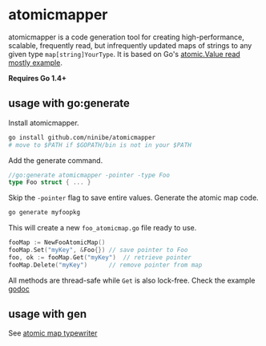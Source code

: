 # atomicmapper

atomicmapper is a code generation tool for creating high-performance, scalable, frequently read, but infrequently updated maps of strings to any given type `map[string]YourType`. It is based on Go's [atomic.Value read mostly example](https://golang.org/pkg/sync/atomic/#example_Value_readMostly).

**Requires Go 1.4+**

## usage with go:generate

Install atomicmapper.

```bash
go install github.com/ninibe/atomicmapper
# move to $PATH if $GOPATH/bin is not in your $PATH
```

Add the generate command.

```go
//go:generate atomicmapper -pointer -type Foo
type Foo struct { ... }
```

Skip the `-pointer` flag to save entire values.
Generate the atomic map code.

```bash
go generate myfoopkg
```

This will create a new `foo_atomicmap.go` file ready to use.

```go
fooMap := NewFooAtomicMap()
fooMap.Set("myKey", &Foo{}) // save pointer to Foo
foo, ok := fooMap.Get("myKey")  // retrieve pointer
fooMap.Delete("myKey")      // remove pointer from map
```

All methods are thread-safe while `Get` is also lock-free.
Check the example [godoc](https://godoc.org/github.com/ninibe/atomicmapper/test)

## usage with gen

See [atomic map typewriter](https://github.com/ninibe/atomicmapper/tree/master/gen)